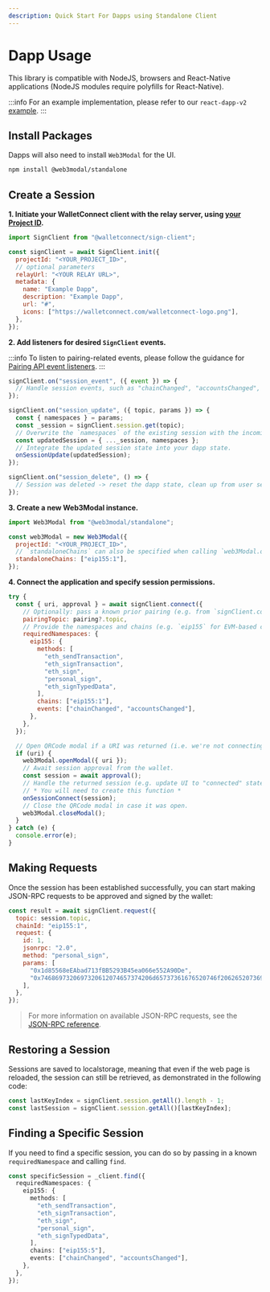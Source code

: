 ```yaml
---
description: Quick Start For Dapps using Standalone Client
---
```


# Dapp Usage

This library is compatible with NodeJS, browsers and React-Native applications \(NodeJS modules require polyfills for React-Native\).

:::info
For an example implementation, please refer to our `react-dapp-v2` [example](https://github.com/WalletConnect/web-examples/tree/main/dapps/react-dapp-v2).
:::

## Install Packages

Dapps will also need to install `Web3Modal` for the UI.

```bash npm2yarn
npm install @web3modal/standalone
```

## Create a Session

**1. Initiate your WalletConnect client with the relay server, using [your Project ID](../../cloud/relay.md).**

```javascript
import SignClient from "@walletconnect/sign-client";

const signClient = await SignClient.init({
  projectId: "<YOUR_PROJECT_ID>",
  // optional parameters
  relayUrl: "<YOUR RELAY URL>",
  metadata: {
    name: "Example Dapp",
    description: "Example Dapp",
    url: "#",
    icons: ["https://walletconnect.com/walletconnect-logo.png"],
  },
});
```

**2. Add listeners for desired `SignClient` events.**

:::info
To listen to pairing-related events, please follow the guidance for [Pairing API event listeners](../core/pairing-api.md).
:::

```javascript
signClient.on("session_event", ({ event }) => {
  // Handle session events, such as "chainChanged", "accountsChanged", etc.
});

signClient.on("session_update", ({ topic, params }) => {
  const { namespaces } = params;
  const _session = signClient.session.get(topic);
  // Overwrite the `namespaces` of the existing session with the incoming one.
  const updatedSession = { ..._session, namespaces };
  // Integrate the updated session state into your dapp state.
  onSessionUpdate(updatedSession);
});

signClient.on("session_delete", () => {
  // Session was deleted -> reset the dapp state, clean up from user session, etc.
});
```

**3. Create a new Web3Modal instance.**

```javascript
import Web3Modal from "@web3modal/standalone";

const web3Modal = new Web3Modal({
  projectId: "<YOUR_PROJECT_ID>",
  // `standaloneChains` can also be specified when calling `web3Modal.openModal(...)` later on.
  standaloneChains: ["eip155:1"],
});
```

**4. Connect the application and specify session permissions.**

```javascript
try {
  const { uri, approval } = await signClient.connect({
    // Optionally: pass a known prior pairing (e.g. from `signClient.core.pairing.getPairings()`) to skip the `uri` step.
    pairingTopic: pairing?.topic,
    // Provide the namespaces and chains (e.g. `eip155` for EVM-based chains) we want to use in this session.
    requiredNamespaces: {
      eip155: {
        methods: [
          "eth_sendTransaction",
          "eth_signTransaction",
          "eth_sign",
          "personal_sign",
          "eth_signTypedData",
        ],
        chains: ["eip155:1"],
        events: ["chainChanged", "accountsChanged"],
      },
    },
  });

  // Open QRCode modal if a URI was returned (i.e. we're not connecting an existing pairing).
  if (uri) {
    web3Modal.openModal({ uri });
    // Await session approval from the wallet.
    const session = await approval();
    // Handle the returned session (e.g. update UI to "connected" state).
    // * You will need to create this function *
    onSessionConnect(session);
    // Close the QRCode modal in case it was open.
    web3Modal.closeModal();
  }
} catch (e) {
  console.error(e);
}
```

## Making Requests

Once the session has been established successfully, you can start making JSON-RPC requests to be approved and signed by the wallet:

```javascript
const result = await signClient.request({
  topic: session.topic,
  chainId: "eip155:1",
  request: {
    id: 1,
    jsonrpc: "2.0",
    method: "personal_sign",
    params: [
      "0x1d85568eEAbad713fBB5293B45ea066e552A90De",
      "0x7468697320697320612074657374206d65737361676520746f206265207369676e6564",
    ],
  },
});
```

> For more information on available JSON-RPC requests, see the [JSON-RPC reference](../../advanced/rpc-reference/ethereum-rpc.md).

## Restoring a Session

Sessions are saved to localstorage, meaning that even if the web page is reloaded, the session can still be retrieved, as demonstrated in the following code:

```ts
const lastKeyIndex = signClient.session.getAll().length - 1;
const lastSession = signClient.session.getAll()[lastKeyIndex];
```

## Finding a Specific Session

If you need to find a specific session, you can do so by passing in a known `requiredNamespace` and calling `find`.

```ts
const specificSession = _client.find({
  requiredNamespaces: {
    eip155: {
      methods: [
        "eth_sendTransaction",
        "eth_signTransaction",
        "eth_sign",
        "personal_sign",
        "eth_signTypedData",
      ],
      chains: ["eip155:5"],
      events: ["chainChanged", "accountsChanged"],
    },
  },
});
```
